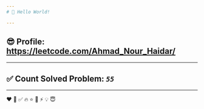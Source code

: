 ```yaml
---
# 👋 Hello World!

---
```

## 😎 Profile: https://leetcode.com/Ahmad_Nour_Haidar/

---
## ✅ Count Solved Problem: ***```55```***

---
❤
👋
‍✅
🔥
⭐
🌟
⚡
💡
😇

